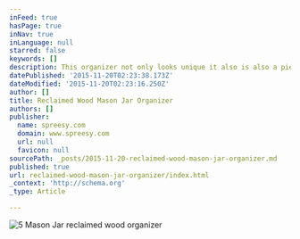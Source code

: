 ```yaml
---
inFeed: true
hasPage: true
inNav: true
inLanguage: null
starred: false
keywords: []
description: This organizer not only looks unique it also is also a piece of art displayed at your home.
datePublished: '2015-11-20T02:23:38.173Z'
dateModified: '2015-11-20T02:23:16.250Z'
author: []
title: Reclaimed Wood Mason Jar Organizer
authors: []
publisher:
  name: spreesy.com
  domain: www.spreesy.com
  url: null
  favicon: null
sourcePath: _posts/2015-11-20-reclaimed-wood-mason-jar-organizer.md
published: true
url: reclaimed-wood-mason-jar-organizer/index.html
_context: 'http://schema.org'
_type: Article

---
```

![5 Mason Jar reclaimed wood organizer](https://spreesy.s3.amazonaws.com/mckoqosz/505ad32f5638610f322819.82017961-AR_0.58226_.jpeg)